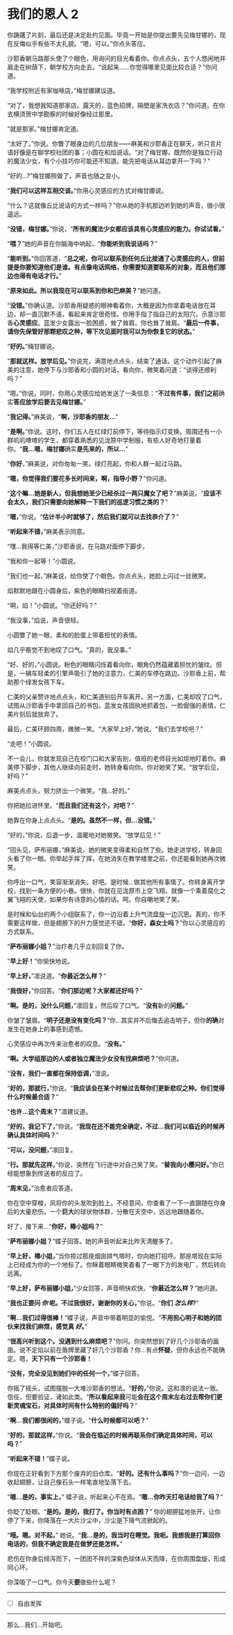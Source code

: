 # 我们的恩人 2

你踌躇了片刻，最后还是决定赴约见面。毕竟一开始是你提出要先见梅甘娜的，现在反悔似乎有些不太礼貌。“嗯，可以。”你点头答应。

沙耶香朝马路那头使了个眼色，用询问的目光看着你。你点点头，五个人悠闲地并肩走在树荫下，朝学校方向走去。“说起来……你觉得哪里见面比较合适？”你问道。

“我学校附近有家咖啡店，”梅甘娜建议道。

“对了，我想我知道那家店。露天的，蓝色招牌，隔壁是家洗衣店？”你问道。在你去横须贺中学勘察的时候好像经过那里。

“就是那家。”梅甘娜肯定道。

“太好了。”你说。你瞥了眼身边的几位朋友——麻美和沙耶香正在聊天，听只言片语好像是在聊学校社团的事；小圆在和焰说话。“对了梅甘娜，既然你是独立行动的魔法少女，有个小技巧你可能还不知道。能先把电话从耳边拿开一下吗？”

“好的...?”梅甘娜照做了，声音也随之变小。

“**我们可以这样互相交谈。**”你用心灵感应的方式对梅甘娜说。

“什么？这就像丘比说话的方式一样吗？”你从她的手机那边听到她的声音，很小很遥远。

“**没错，梅甘娜。**”你说，“**所有的魔法少女都应该具有心灵感应的能力。你试试看。**”

“**喂？**”她的声音在你脑海中响起，“**你能听到我说话吗？**”

“**能听到。**”你回答道，“**总之呢，你可以联系到任何丘比接通了心灵感应的人，但前提是你要知道他们是谁。有点像电话网络，你需要知道要联系的对象，而且他们那边也得有电话才行。**”

“**原来如此。所以我现在可以联系到你和巴麻美？**”她问道。

“**没错。**”你确认道。沙耶香用疑惑的眼神看着你，大概是因为你拿着电话放在耳边，却一直沉默不语，看起来肯定很奇怪。你用手指了指自己的太阳穴，示意沙耶香**心灵感应**。蓝发少女露出一脸困惑，耸了耸肩。你也耸了耸肩。“**最后一件事，请你先保管好那颗悲叹之种，等下次见面时我可以为你恢复它的状态。**”

“**好的。**”梅甘娜说。

“**那就这样。放学后见。**”你说完，满意地点点头，结束了通话。这个动作引起了麻美的注意，她停下与沙耶香和小圆的对话，看向你，微笑着问道：“谈得还顺利吗？”

“嗯。”你说。同时，你用心灵感应给她发送了一条信息：“**不过有件事，我们之前**确实**答应放学后要去见梅甘娜。**”

“**我记得。**”麻美说，“**啊，沙耶香的朋友...**”

“**是啊。**”你说。这时，你们五人在红绿灯前停下，等待指示灯变换。周围还有一小群叽叽喳喳的学生，都穿着熟悉的见泷原中学制服，有些人好奇地打量着你。“**我...嗯，梅甘娜**确实**是先来的，所以...**”

“**你好**，”麻美说，对你匆匆一笑。绿灯亮起，你和人群一起过马路。

“**嗯，你觉得我们要花多长时间来，啊，指导小野？**”你问道。

“**这个嘛...她是新人，但我想她至少已经杀过一两只魔女了吧？**”麻美说。“**应该不会太久，我们只需要向她解释一下我们的巡逻习惯之类的？**”

“**嗯，**”你说。“**估计半小时就够了，然后我们就可以去找恭介了？**”

“**听起来不错，**”麻美表示同意。

“嘿...我得等仁美，”沙耶香说，在马路对面停下脚步。

“我和你一起等！”小圆说。

“我们也一起，”麻美说，给你使了个眼色。你点点头，她脸上闪过一丝微笑。

焰默默地跟在小圆身后，紫色的眼睛扫视着街道。

“啊，焰！”小圆说。“你还好吗？”

“我没事，”焰说，声音很轻。

小圆瞥了她一眼，柔和的脸蛋上带着担忧的表情。

焰几乎察觉不到地叹了口气。“真的，我没事。”

“好、好的，”小圆说。粉色的眼睛闪烁着看向你，眼角仍然蕴藏着担忧的皱纹。但是，一辆车轻柔的引擎声吸引了她的注意力，仁美的车停在路边。沙耶香上前，帮助那个绿发女孩下车。

仁美的父亲赞许地点点头，和仁美道别后开车离开。另一方面，仁美却叹了口气，试图从沙耶香手中拿回自己的书包。蓝发女孩固执地抓着包，一脸倔强的表情，仁美片刻后就放弃了。

最后，仁美环顾四周，微微一笑。“大家早上好，”她说。“我们去学校吧？”

“走吧！”小圆说。

不一会儿，你就发现自己在校门口和大家告别，值班的老师目光如炬地盯着你。麻美停下脚步，其他人继续向前走时，她转身看向你。你对她笑了笑。“放学后见，好吗？”

麻美点点头，努力挤出一个微笑。“我...好的。”

你把她拉进怀里。“**而且我们还有这个，对吧？**”

她靠在你身上点点头。“**是的。虽然不一样，但...没错。**”

“好的，”你说，后退一步，温暖地对她微笑。“放学后见！”

“回头见，萨布丽娜，”麻美说，她的微笑变得柔和自然了些。她走进学校，转身回头看了你一眼。你举起手挥了挥，在她消失在教学楼里之前，你还能看到她再次微笑。

你呼出一口气，笑容渐渐消失。好吧。是时候...做其他所有事情了。你转身离开学校，找到一条方便的小巷。很快，你就在见泷原市上空飞翔，就像一个乘着腐化之翼飞翔的天使，如果你有诗意的心情的话。呵。你自嘲地笑了笑。

是时候和仙台的两个小组联系了，你一边沿着上升气流盘旋一边沉思。真的，你不需要这样做，但是翅膀下的升力感觉还不错。“**你好，森女士吗？**”你以心灵感应的方式联系。

“**萨布丽娜小姐？**”治疗者几乎立刻回复了你。

“**早上好！**”你愉快地说。

“**早上好，**”凛说道。“**你最近怎么样？**”

“**我很好，**”你回答。“**你们那边呢？大家都还好吗？**”

“**啊。是的，没什么问题，**”凛回复，然后叹了口气。“**没有**新的**问题。**”

你皱了皱眉。“**明子还是没有变化吗？**”你...其实并不后悔去追击明子，但你**的确**对发生在她身上的事感到遗憾。

心灵感应中再次传来治愈者的叹息。“**没有。**”

“**啊。大学组那边的人或者独立魔法少女没有找麻烦吧？**”你问道。

“**没有，我们一直都在保持低调，**”凛说。

“**好的，那就行，**”你说。“**我应该会在某个时候过去帮你们更新悲叹之种。你们觉得什么时候最合适？**”

“**也许...这个周末？**”凛建议道。

“**好的，我记下了，**”你说。“**我现在还不能完全确定，不过...我们可以临近的时候再确认具体时间吗？**”

“**可以，没问题，**”凛回复。

“**行。那就先这样，**”你说，突然在飞行途中对自己笑了笑。“**替我向小樱问好。**”你已经能想象到传送者的反应了。

“**周末见，**”治愈者应答道。

你在空中穿梭，风将你的头发吹到脸上。不经意间，你查看了一下一直跟随在你身后的大量悲伤。一个**巨大**的球状物体群，分散在天空中，远远地跟随着你。

好了，接下来...“**你好，椿小姐吗？**”

“**萨布丽娜小姐？**”蝶子回答。她的声音听起来比昨天清醒多了。

“**早上好，椿小姐，**”当你掠过那座烟囱排气塔时，你向她打招呼。那座塔现在实际上已经成为你的一个地标了。你眯着眼睛微笑着看了一眼下方的发电厂，然后转向远离。

“**早上好，萨布丽娜小姐，**”少女回答，声音明快欢快。“**你最近怎么样？**”她问道。

“**我也正要问 _你_ 呢。不过我很好，谢谢你的关心，**”你说。“**你们 _怎么样_?**”

“**啊...我们过得很棒！**”蝶子说，声音中带着明显的愉悦。“**不用担心明子和她的团伙来找我们麻烦，感觉真 _好_。**”

“**很高兴听到这个。没遇到什么麻烦吧？**”你问。你突然想到了好几个沙耶香的画面。说不定焰以前在盾牌里藏了好几个沙耶香？你...有点**怀疑**，但你永远也不能确定。嗯，**天下只有一个沙耶香！**

“**没有，完全没见到她们中的任何一个，**”蝶子回答。

你摇了摇头，试图摆脱一大堆沙耶香的想法。“**好的，**”你说。这和凛的说法一致。信任，但要验证，诸如此类。“**所以看起来我**可能**会在这个周末左右过去帮你们更新灵魂宝石，对具体时间有什么特别的偏好吗？**”

“**啊...我们都很闲的，**”蝶子说。“**什么时候都可以吧？**”

“**好的，那就这样，**”你说。“**我会在临近的时候再联系你们确定具体时间，可以吗？**”

“**听起来不错！**”蝶子说。

你现在正好看到下方那个废弃的旧仓库。“**好的。还有什么事吗？**”你一边问，一边收起翅膀，让自己像石头一样笔直地坠落下去。

“**嗯...是的，事实上，**” 蝶子说，听起来心不在焉。“**嗯...你昨天打电话给我了吗？**”

你眨了眨眼。“**是的。是的，我打了。你当时有点困？**” 你的翅膀猛地张开，让你停了下来，你降落在一大片沙尘中，沙尘是下降气流掀起的。

“**哦。嗯。对不起，**” 她说。“**我...是的，我当时在睡觉。我呃。我想我是打算回你电话的，但我不确定我是在做梦还是怎样。**”

悲伤在你身后倾泻而下，一团团不祥的深紫色球体从天而降，在你周围盘旋，形成同心环。

你深吸了一口气。你今天**要**做些什么呢？

---

- [ ] 自由发挥

---

那么...我们...开始吧。

